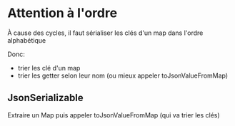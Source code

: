 # Attention à l'ordre

À cause des cycles, il faut sérialiser les clés d'un map dans l'ordre alphabétique

Donc:

* trier les clé d'un map
* trier les getter selon leur nom (ou mieux appeler toJsonValueFromMap)

## JsonSerializable

Extraire un Map puis appeler toJsonValueFromMap (qui va trier les clés)

